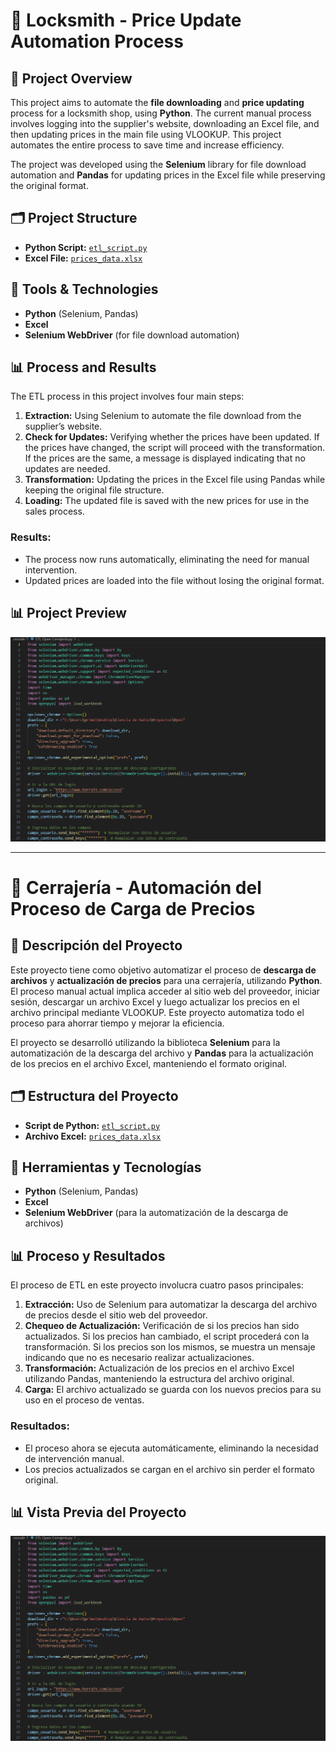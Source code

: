 # 🔑 Locksmith - Price Update Automation Process

## 📌 Project Overview  
This project aims to automate the **file downloading** and **price updating** process for a locksmith shop, using **Python**. The current manual process involves logging into the supplier's website, downloading an Excel file, and then updating prices in the main file using VLOOKUP. This project automates the entire process to save time and increase efficiency.

The project was developed using the **Selenium** library for file download automation and **Pandas** for updating prices in the Excel file while preserving the original format.

## 🗂 Project Structure  
- **Python Script:** [`etl_script.py`](etl_script.py)  
- **Excel File:** [`prices_data.xlsx`](prices_data.xlsx)   

## 🔧 Tools & Technologies  
- **Python** (Selenium, Pandas)  
- **Excel**  
- **Selenium WebDriver** (for file download automation)

## 📊 Process and Results  
The ETL process in this project involves four main steps:
1. **Extraction:** Using Selenium to automate the file download from the supplier’s website.
2. **Check for Updates:** Verifying whether the prices have been updated. If the prices have changed, the script will proceed with the transformation. If the prices are the same, a message is displayed indicating that no updates are needed.
3. **Transformation:** Updating the prices in the Excel file using Pandas while keeping the original file structure.
4. **Loading:** The updated file is saved with the new prices for use in the sales process.

### Results:
- The process now runs automatically, eliminating the need for manual intervention.
- Updated prices are loaded into the file without losing the original format.

## 📊 Project Preview  
![Script Screenshot](script_screenshot.png)

---

# 🔑 Cerrajería - Automación del Proceso de Carga de Precios

## 📌 Descripción del Proyecto  
Este proyecto tiene como objetivo automatizar el proceso de **descarga de archivos** y **actualización de precios** para una cerrajería, utilizando **Python**. El proceso manual actual implica acceder al sitio web del proveedor, iniciar sesión, descargar un archivo Excel y luego actualizar los precios en el archivo principal mediante VLOOKUP. Este proyecto automatiza todo el proceso para ahorrar tiempo y mejorar la eficiencia.

El proyecto se desarrolló utilizando la biblioteca **Selenium** para la automatización de la descarga del archivo y **Pandas** para la actualización de los precios en el archivo Excel, manteniendo el formato original.

## 🗂 Estructura del Proyecto  
- **Script de Python:** [`etl_script.py`](etl_script.py)  
- **Archivo Excel:** [`prices_data.xlsx`](prices_data.xlsx)  

## 🔧 Herramientas y Tecnologías  
- **Python** (Selenium, Pandas)  
- **Excel**  
- **Selenium WebDriver** (para la automatización de la descarga de archivos)

## 📊 Proceso y Resultados  
El proceso de ETL en este proyecto involucra cuatro pasos principales:
1. **Extracción:** Uso de Selenium para automatizar la descarga del archivo de precios desde el sitio web del proveedor.
2. **Chequeo de Actualización:** Verificación de si los precios han sido actualizados. Si los precios han cambiado, el script procederá con la transformación. Si los precios son los mismos, se muestra un mensaje indicando que no es necesario realizar actualizaciones.
3. **Transformación:** Actualización de los precios en el archivo Excel utilizando Pandas, manteniendo la estructura del archivo original.
4. **Carga:** El archivo actualizado se guarda con los nuevos precios para su uso en el proceso de ventas.

### Resultados:
- El proceso ahora se ejecuta automáticamente, eliminando la necesidad de intervención manual.
- Los precios actualizados se cargan en el archivo sin perder el formato original.

## 📊 Vista Previa del Proyecto  
![Captura de Pantalla del Script](script_screenshot.png) 
